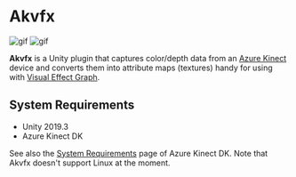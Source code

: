 Akvfx
=====

![gif](https://i.imgur.com/h0kApp4.gif)
![gif](https://i.imgur.com/lXRiwU3.gif)

**Akvfx** is a Unity plugin that captures color/depth data from an [Azure
Kinect] device and converts them into attribute maps (textures) handy for using
with [Visual Effect Graph].

[Azure Kinect]: https://azure.com/kinect
[Visual Effect Graph]: https://unity.com/visual-effect-graph

System Requirements
-------------------

- Unity 2019.3
- Azure Kinect DK

See also the [System Requirements] page of Azure Kinect DK. Note that Akvfx
doesn't support Linux at the moment.

[System Requirements]:
    https://docs.microsoft.com/en-us/azure/kinect-dk/system-requirements
